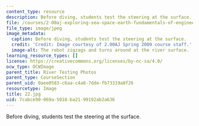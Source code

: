 ```yaml
---
content_type: resource
description: Before diving, students test the steering at the surface.
file: /courses/2-00aj-exploring-sea-space-earth-fundamentals-of-engineering-design-spring-2009/7cabce90069a5018ba2199192ab2a636_22.jpg
file_type: image/jpeg
image_metadata:
  caption: Before diving, students test the steering at the surface.
  credit: 'Credit: Image courtesy of 2.00AJ Spring 2009 course staff.'
  image-alt: The robot zigzags and turns around at the river surface.
learning_resource_types: []
license: https://creativecommons.org/licenses/by-nc-sa/4.0/
ocw_type: OCWImage
parent_title: River Testing Photos
parent_type: CourseSection
parent_uid: 0aee0583-c6aa-c4a8-7dde-fb73319a8f26
resourcetype: Image
title: 22.jpg
uid: 7cabce90-069a-5018-ba21-99192ab2a636
---
```

Before diving, students test the steering at the surface.